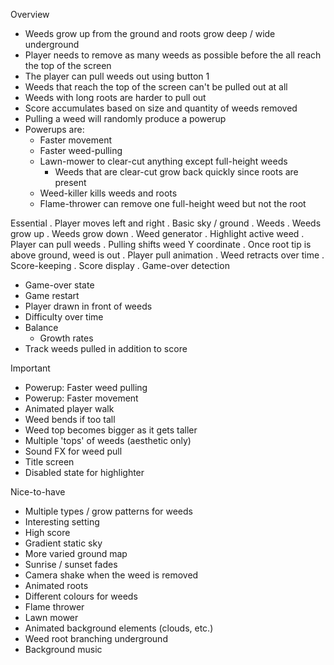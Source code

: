Overview
- Weeds grow up from the ground and roots grow deep / wide underground
- Player needs to remove as many weeds as possible before the all reach the top of the screen
- The player can pull weeds out using button 1
- Weeds that reach the top of the screen can't be pulled out at all
- Weeds with long roots are harder to pull out
- Score accumulates based on size and quantity of weeds removed 
- Pulling a weed will randomly produce a powerup
- Powerups are:
	- Faster movement
	- Faster weed-pulling
	- Lawn-mower to clear-cut anything except full-height weeds
		- Weeds that are clear-cut grow back quickly since roots are present
	- Weed-killer kills weeds and roots
	- Flame-thrower can remove one full-height weed but not the root

Essential
. Player moves left and right
. Basic sky / ground
. Weeds
. Weeds grow up
. Weeds grow down
. Weed generator
. Highlight active weed
. Player can pull weeds
	. Pulling shifts weed Y coordinate
	. Once root tip is above ground, weed is out
	. Player pull animation
	. Weed retracts over time
. Score-keeping
. Score display
. Game-over detection
- Game-over state
- Game restart
- Player drawn in front of weeds
- Difficulty over time
- Balance
	- Growth rates
- Track weeds pulled in addition to score

Important
- Powerup: Faster weed pulling
- Powerup: Faster movement
- Animated player walk
- Weed bends if too tall
- Weed top becomes bigger as it gets taller
- Multiple 'tops' of weeds (aesthetic only)
- Sound FX for weed pull
- Title screen
- Disabled state for highlighter

Nice-to-have
- Multiple types / grow patterns for weeds
- Interesting setting
- High score
- Gradient static sky
- More varied ground map
- Sunrise / sunset fades
- Camera shake when the weed is removed
- Animated roots
- Different colours for weeds
- Flame thrower
- Lawn mower
- Animated background elements (clouds, etc.)
- Weed root branching underground
- Background music